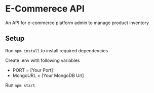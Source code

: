 # E-Commerece API
An API for e-commerce platform admin to manage product inventory

## Setup

Run `npm install` to install required dependencies

Create .env with following variables
- PORT = [Your Port]
- MongoURL = [Your MongoDB Url]

Run `npm start`
